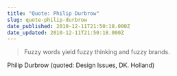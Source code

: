 ```yaml
---
title: "Quote: Philip Durbrow"
slug: quote-philip-durbrow
date_published: 2010-12-11T21:50:18.000Z
date_updated: 2010-12-11T21:50:18.000Z
---
```


> Fuzzy words yield fuzzy thinking and fuzzy brands.

Philip Durbrow (quoted: Design Issues, DK. Holland)
